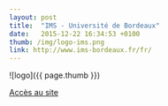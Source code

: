 ```yaml
---
layout: post
title:  "IMS - Université de Bordeaux"
date:   2015-12-22 16:34:53 +0100
thumb: /img/logo-ims.png
link: http://www.ims-bordeaux.fr/fr/
---
```

![logo]({{ page.thumb }})

[Accès au site](http://www.ims-bordeaux.fr/fr/)
